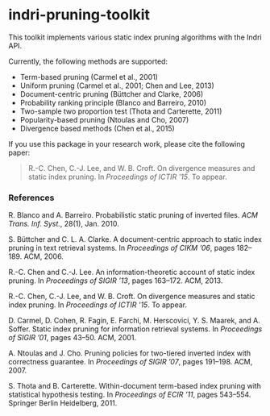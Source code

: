 indri-pruning-toolkit
====================

This toolkit implements various static index pruning algorithms with the Indri API.  

Currently, the following methods are supported:
- Term-based pruning (Carmel et al., 2001)
- Uniform pruning (Carmel et al., 2001; Chen and Lee, 2013)
- Document-centric pruning (Büttcher and Clarke, 2006)
- Probability ranking principle (Blanco and Barreiro, 2010)
- Two-sample two proportion test (Thota and Carterette, 2011)
- Popularity-based pruning (Ntoulas and Cho, 2007)
- Divergence based methods (Chen et al., 2015)

If you use this package in your research work, please cite the following paper:

> R.-C. Chen, C.-J. Lee, and W. B. Croft. On divergence measures and static index pruning. 
> In *Proceedings of ICTIR '15*. To appear.



### References ###

R. Blanco and A. Barreiro. Probabilistic static pruning of inverted files. *ACM Trans. Inf. Syst.*, 28(1),
Jan. 2010.

S. Büttcher and C. L. A. Clarke. A document-centric approach to static index pruning in text retrieval
systems. In *Proceedings of CIKM ’06*, pages 182–189. ACM, 2006.

R.-C. Chen and C.-J. Lee. An information-theoretic account of static index pruning. 
In *Proceedings of SIGIR ’13*, pages 163–172. ACM, 2013.

R.-C. Chen, C.-J. Lee, and W. B. Croft. On divergence measures and static index pruning. In 
*Proceedings of ICTIR '15*. To appear.

D. Carmel, D. Cohen, R. Fagin, E. Farchi, M. Herscovici, Y. S. Maarek, and A. Soffer. Static
index pruning for information retrieval systems. In *Proceedings of SIGIR ’01*, pages 43–50. ACM, 2001.

A. Ntoulas and J. Cho. Pruning policies for two-tiered inverted index with correctness guarantee. In
*Proceedings of SIGIR ’07*, pages 191–198. ACM, 2007.

S. Thota and B. Carterette. Within-document term-based index pruning with statistical hypothesis
testing. In *Proceedings of ECIR ’11*, pages 543–554. Springer Berlin Heidelberg, 2011.


